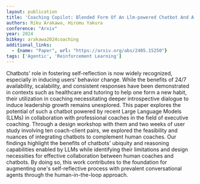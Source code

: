 ```yaml
---
layout: publication
title: 'Coaching Copilot: Blended Form Of An Llm-powered Chatbot And A Human Coach To Effectively Support Self-reflection For Leadership Growth'
authors: Riku Arakawa, Hiromu Yakura
conference: "Arxiv"
year: 2024
bibkey: arakawa2024coaching
additional_links:
  - {name: "Paper", url: "https://arxiv.org/abs/2405.15250"}
tags: ['Agentic', 'Reinforcement Learning']
---
```

Chatbots' role in fostering self-reflection is now widely recognized,
especially in inducing users' behavior change. While the benefits of 24/7
availability, scalability, and consistent responses have been demonstrated in
contexts such as healthcare and tutoring to help one form a new habit, their
utilization in coaching necessitating deeper introspective dialogue to induce
leadership growth remains unexplored. This paper explores the potential of such
a chatbot powered by recent Large Language Models (LLMs) in collaboration with
professional coaches in the field of executive coaching. Through a design
workshop with them and two weeks of user study involving ten coach-client
pairs, we explored the feasibility and nuances of integrating chatbots to
complement human coaches. Our findings highlight the benefits of chatbots'
ubiquity and reasoning capabilities enabled by LLMs while identifying their
limitations and design necessities for effective collaboration between human
coaches and chatbots. By doing so, this work contributes to the foundation for
augmenting one's self-reflective process with prevalent conversational agents
through the human-in-the-loop approach.
